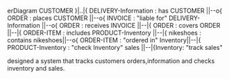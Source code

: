 erDiagram
    CUSTOMER }|..|{ DELIVERY-Information : has
    CUSTOMER ||--o{ ORDER : places
    CUSTOMER ||--o{ INVOICE : "liable for"
    DELIVERY-Information ||--o{ ORDER : receives
    INVOICE ||--|{ ORDER : covers
    ORDER ||--|{ ORDER-ITEM : includes
    PRODUCT-Inventory ||--|{ nikeshoes : contains
    nikeshoes||--o{ ORDER-ITEM : "ordered in"
    Inventory||--|{ PRODUCT-Inventory : "check Inventory"
    sales ||--|{Inventory: "track sales"

  designed a system that tracks customers orders,information and checks inventory and sales. 

